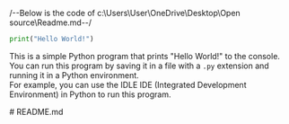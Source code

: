 /--Below is the code of c:\Users\User\OneDrive\Desktop\Open source\Readme.md--/  

```python
print("Hello World!")
```
This is a simple Python program that prints "Hello World!" to the console.
You can run this program by saving it in a file with a `.py` extension and running it in a Python environment.  
For example, you can use the IDLE IDE (Integrated Development Environment) in Python to run this program.



#   R E A D M E . m d  
 